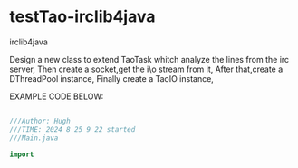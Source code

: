 # testTao-irclib4java
irclib4java

Design a new class to extend TaoTask whitch analyze the lines from the irc server,
Then create a socket,get the i\o stream from it,
After that,create a DThreadPool instance,
Finally create a TaoIO instance,

EXAMPLE CODE BELOW:
```java

///Author: Hugh
///TIME: 2024 8 25 9 22 started
///Main.java

import 
```
